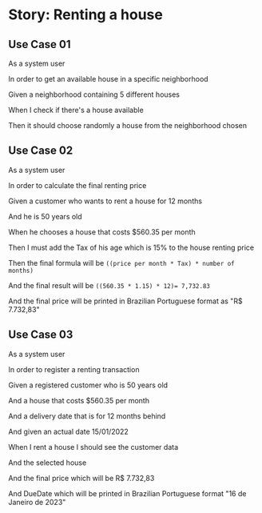 # Story: Renting a house
## Use Case 01

As a system user

In order to get an available house in a specific neighborhood

Given a neighborhood containing 5 different houses

When I check if there's a house available

Then it should choose randomly a house from the neighborhood chosen

## Use Case 02

As a system user

In order to calculate the final renting price

Given a customer who wants to rent a house for 12 months

And he is 50 years old

When he chooses a house that costs $560.35 per month

Then I must add the Tax of his age which is 15% to the house renting price

Then the final formula will be `((price per month * Tax) * number of months)`

And the final result will be `((560.35 * 1.15) * 12)= 7,732.83`

And the final price will be printed in Brazilian Portuguese format as "R$ 7.732,83"

## Use Case 03

As a system user

In order to register a renting transaction

Given a registered customer who is 50 years old

And a house that costs $560.35 per month

And a delivery date that is for 12 months behind

And given an actual date 15/01/2022

When I rent a house I should see the customer data

And the selected house

And the final price which will be R$ 7.732,83

And DueDate which will be printed in Brazilian Portuguese format "16 de Janeiro de 2023"